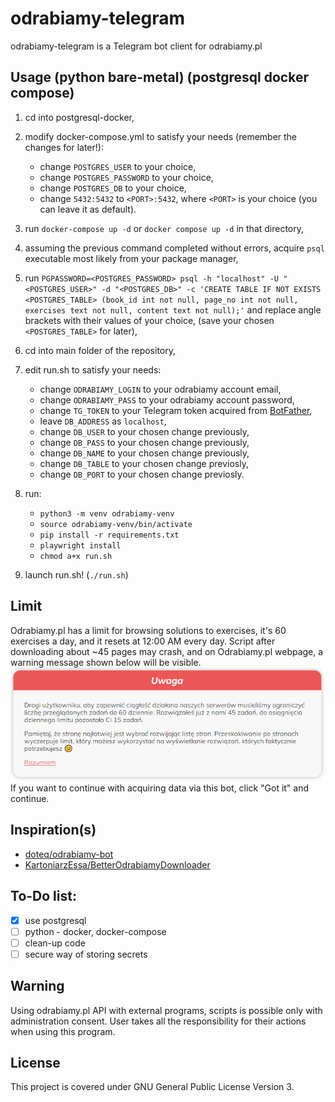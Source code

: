 # odrabiamy-telegram
odrabiamy-telegram is a Telegram bot client for odrabiamy.pl

## Usage (python bare-metal) (postgresql docker compose)
<!-- 1. Setup a PostgreSQL server: -->
<!-- 1. Use PostgreSQL docker compose (linux)<br> -->
1. cd into postgresql-docker,
2. modify docker-compose.yml to satisfy your needs (remember the changes for later!):
    - change `POSTGRES_USER` to your choice,
    - change `POSTGRES_PASSWORD` to your choice,
    - change `POSTGRES_DB` to your choice,
    - change `5432:5432` to `<PORT>:5432`, where `<PORT>` is your choice (you can leave it as default).
3. run `docker-compose up -d` or `docker compose up -d` in that directory,
4. assuming the previous command completed without errors, acquire `psql` executable most likely from your package manager,
5. run `PGPASSWORD=<POSTGRES_PASSWORD> psql -h "localhost" -U "<POSTGRES_USER>" -d "<POSTGRES_DB>" -c 'CREATE TABLE IF NOT EXISTS <POSTGRES_TABLE> (book_id int not null, page_no int not null, exercises text not null, content text not null);'` and replace angle brackets with their values of your choice, (save your chosen `<POSTGRES_TABLE>` for later),
6. cd into main folder of the repository,
7. edit run.sh to satisfy your needs:
    - change `ODRABIAMY_LOGIN` to your odrabiamy account email,
    - change `ODRABIAMY_PASS` to your odrabiamy account password,
    - change `TG_TOKEN` to your Telegram token acquired from [BotFather](https://t.me/@BotFather "BotFather"),
    - leave `DB_ADDRESS` as `localhost`,
    - change `DB_USER` to your chosen change previously,
    - change `DB_PASS` to your chosen change previously,
    - change `DB_NAME` to your chosen change previously,
    - change `DB_TABLE` to your chosen change previosly,
    - change `DB_PORT` to your chosen change previosly.
8. run:
    - `python3 -m venv odrabiamy-venv`
    - `source odrabiamy-venv/bin/activate`
    - `pip install -r requirements.txt`
    - `playwright install`
    - `chmod a+x run.sh`
9. launch run.sh! (`./run.sh`)


    <!-- !["postgresql table config"](https://raw.githubusercontent.com/NetMan134/odrabiamy-telegram/master/postgresql-table.png "postgresql table config")<br> -->
<!-- 3. Set environment variables:
    * `ODRABIAMY_LOGIN`,
    * `ODRABIAMY_PASS`,
    * `TELEGRAM_BOT_TOKEN`,
    * `DB_ADDRESS`,
    * `DB_USER`,
    * `DB_PASS`,
    * `DB_NAME`
4. Run the script! (`python odrabiamy-bot-telegram.py`) -->
<!-- 
## Usage with docker-compose (not recommended FOR NOW, need to check this later)
1. Edit docker-compose.yml, set environment variables:
    * `ODRABIAMY_LOGIN`,
    * `ODRABIAMY_PASS`,
    * `TELEGRAM_BOT_TOKEN`,
    * `DB_ADDRESS`,
    * `DB_USER`,
    * `DB_PASS`,
    * `DB_NAME`
2. Run docker-compose `docker-compose up` (need to check this later) -->

## Limit
Odrabiamy.pl has a limit for browsing solutions to exercises, it's 60 exercises a day, and it resets at 12:00 AM every day.
Script after downloading about ~45 pages may crash, and on Odrabiamy.pl webpage, a warning message shown below will be visible.<br>
!["odrabiamy.pl warning message"](https://raw.githubusercontent.com/NetMan134/odrabiamy-telegram/master/warning.png "odrabiamy.pl warning message")<br>
If you want to continue with acquiring data via this bot, click "Got it" and continue.

## Inspiration(s)
* [doteq/odrabiamy-bot](https://github.com/doteq/odrabiamy-bot "doteq/odrabiamy-bot")
* [KartoniarzEssa/BetterOdrabiamyDownloader](https://github.com/KartoniarzEssa/BetterOdrabiamyDownloader "KartoniarzEssa/BetterOdrabiamyDownloader")

## To-Do list:
- [X] use postgresql
- [ ] python - docker, docker-compose
- [ ] clean-up code
- [ ] secure way of storing secrets

## Warning
Using odrabiamy.pl API with external programs, scripts is possible only with administration consent.
User takes all the responsibility for their actions when using this program.

## License
This project is covered under GNU General Public License Version 3.